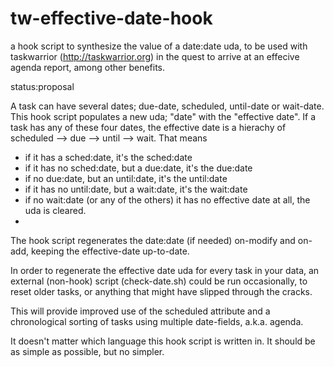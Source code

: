 # tw-effective-date-hook
a hook script to synthesize the value of a date:date uda, to be used with taskwarrior (http://taskwarrior.org) in the quest to arrive at an effecive agenda report, among other benefits. 

status:proposal

A task can have several dates; due-date, scheduled, until-date or wait-date. This hook script populates a new uda; "date" with the "effective date". If a task has any of these four dates, the effective date is a hierachy of scheduled --> due --> until --> wait. That means
- if it has a sched:date, it's the sched:date
- if it has no sched:date, but a due:date, it's the due:date
- if no due:date, but an until:date, it's the until:date
- if it has no until:date, but a wait:date, it's the wait:date
- if no wait:date (or any of the others) it has no effective date at all, the uda is cleared.
- 
The hook script regenerates the date:date (if needed) on-modify and on-add, keeping the effective-date up-to-date.

In order to regenerate the effective date uda for every task in your data, an external (non-hook) script (check-date.sh) could be run occasionally, to reset older tasks, or anything that might have slipped through the cracks. 

This will provide improved use of the scheduled attribute and a chronological sorting of tasks using multiple date-fields, a.k.a. agenda.

It doesn't matter which language this hook script is written in. It should be as simple as possible, but no simpler.  



